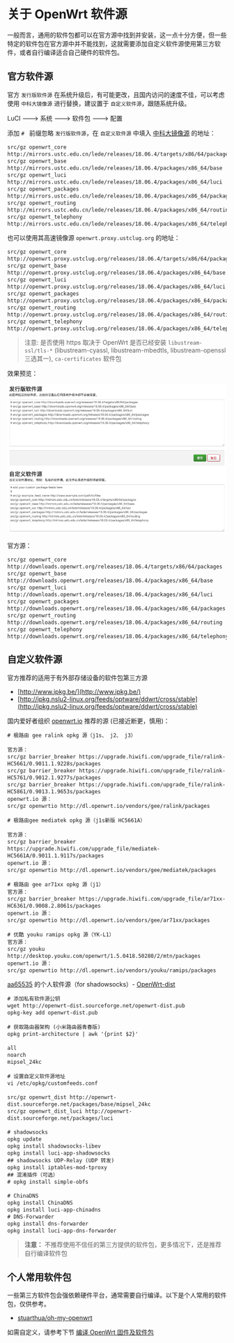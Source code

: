# 关于 OpenWrt 软件源

一般而言，通用的软件包都可以在官方源中找到并安装，这一点十分方便，但一些特定的软件包在官方源中并不能找到，这就需要添加自定义软件源使用第三方软件，或者自行编译适合自己硬件的软件包。

## 官方软件源

官方 `发行版软件源` 在系统升级后，有可能更改，且国内访问的速度不佳，可以考虑使用 `中科大镜像源` 进行替换，建议置于 `自定义软件源`，跟随系统升级。

LuCI ---> 系统 ---> 软件包 ---> 配置

添加 `# ` 前缀忽略 `发行版软件源`，在 `自定义软件源` 中填入 [中科大镜像源](https://mirrors.ustc.edu.cn/help/lede.html) 的地址：

```
src/gz openwrt_core http://mirrors.ustc.edu.cn/lede/releases/18.06.4/targets/x86/64/packages
src/gz openwrt_base http://mirrors.ustc.edu.cn/lede/releases/18.06.4/packages/x86_64/base
src/gz openwrt_luci http://mirrors.ustc.edu.cn/lede/releases/18.06.4/packages/x86_64/luci
src/gz openwrt_packages http://mirrors.ustc.edu.cn/lede/releases/18.06.4/packages/x86_64/packages
src/gz openwrt_routing http://mirrors.ustc.edu.cn/lede/releases/18.06.4/packages/x86_64/routing
src/gz openwrt_telephony http://mirrors.ustc.edu.cn/lede/releases/18.06.4/packages/x86_64/telephony
```

也可以使用其高速镜像源 `openwrt.proxy.ustclug.org` 的地址：

```
src/gz openwrt_core http://openwrt.proxy.ustclug.org/releases/18.06.4/targets/x86/64/packages
src/gz openwrt_base http://openwrt.proxy.ustclug.org/releases/18.06.4/packages/x86_64/base
src/gz openwrt_luci http://openwrt.proxy.ustclug.org/releases/18.06.4/packages/x86_64/luci
src/gz openwrt_packages http://openwrt.proxy.ustclug.org/releases/18.06.4/packages/x86_64/packages
src/gz openwrt_routing http://openwrt.proxy.ustclug.org/releases/18.06.4/packages/x86_64/routing
src/gz openwrt_telephony http://openwrt.proxy.ustclug.org/releases/18.06.4/packages/x86_64/telephony
```

> 注意: 是否使用 https 取决于 OpenWrt 是否已经安装 `libustream-ssl/tls-*` (libustream-cyassl, libustream-mbedtls, libustream-openssl 三选其一), `ca-certificates` 软件包

效果预览：

![](https://raw.githubusercontent.com/stuarthua/PicGo/master/oh-my-openwrt/Snipaste_2019-09-08_15-54-49.png)

官方源：

```
src/gz openwrt_core http://downloads.openwrt.org/releases/18.06.4/targets/x86/64/packages
src/gz openwrt_base http://downloads.openwrt.org/releases/18.06.4/packages/x86_64/base
src/gz openwrt_luci http://downloads.openwrt.org/releases/18.06.4/packages/x86_64/luci
src/gz openwrt_packages http://downloads.openwrt.org/releases/18.06.4/packages/x86_64/packages
src/gz openwrt_routing http://downloads.openwrt.org/releases/18.06.4/packages/x86_64/routing
src/gz openwrt_telephony http://downloads.openwrt.org/releases/18.06.4/packages/x86_64/telephony
```

## 自定义软件源

官方推荐的适用于有外部存储设备的软件包第三方源

* [http://www.ipkg.be/](http://www.ipkg.be/)
* [http://ipkg.nslu2-linux.org/feeds/optware/ddwrt/cross/stable](http://ipkg.nslu2-linux.org/feeds/optware/ddwrt/cross/stable)

国内爱好者组织 [openwrt.io](https://openwrt.io) 推荐的源 (已接近断更，慎用)：

```
# 极路由 gee ralink opkg 源（j1s、 j2、 j3）

官方源：
src/gz barrier_breaker https://upgrade.hiwifi.com/upgrade_file/ralink-HC5661/0.9011.1.9228s/packages
src/gz barrier_breaker https://upgrade.hiwifi.com/upgrade_file/ralink-HC5761/0.9012.1.9277s/packages
src/gz barrier_breaker https://upgrade.hiwifi.com/upgrade_file/ralink-HC5861/0.9013.1.9653s/packages
openwrt.io 源：
src/gz openwrtio http://dl.openwrt.io/vendors/gee/ralink/packages

# 极路由gee mediatek opkg 源（j1s新版 HC5661A）

官方源：
src/gz barrier_breaker https://upgrade.hiwifi.com/upgrade_file/mediatek-HC5661A/0.9011.1.9117s/packages
openwrt.io 源：
src/gz openwrtio http://dl.openwrt.io/vendors/gee/mediatek/packages

# 极路由 gee ar71xx opkg 源（j1）
官方源：
src/gz barrier_breaker https://upgrade.hiwifi.com/upgrade_file/ar71xx-HC6361/0.9008.2.8061s/packages
openwrt.io 源：
src/gz openwrtio http://dl.openwrt.io/vendors/gee/ar71xx/packages

# 优酷 youku ramips opkg 源（YK-L1）
官方源：
src/gz youku http://desktop.youku.com/openwrt/1.5.0418.50280/2/mtn/packages
openwrt.io 源：
src/gz openwrtio http://dl.openwrt.io/vendors/youku/ramips/packages
```

[aa65535](https://github.com/aa65535) 的个人软件源（for shadowsocks）- [OpenWrt-dist](http://openwrt-dist.sourceforge.net)

```
# 添加私有软件源公钥
wget http://openwrt-dist.sourceforge.net/openwrt-dist.pub
opkg-key add openwrt-dist.pub

# 获取路由器架构 (小米路由器青春版)
opkg print-architecture | awk '{print $2}'

all
noarch
mipsel_24kc

# 设置自定义软件源地址
vi /etc/opkg/customfeeds.conf

src/gz openwrt_dist http://openwrt-dist.sourceforge.net/packages/base/mipsel_24kc
src/gz openwrt_dist_luci http://openwrt-dist.sourceforge.net/packages/luci

# shadowsocks
opkg update
opkg install shadowsocks-libev
opkg install luci-app-shadowsocks
## shadowsocks UDP-Relay (UDP 转发)
opkg install iptables-mod-tproxy
## 混淆插件（可选）
# opkg install simple-obfs

# ChinaDNS
opkg install ChinaDNS
opkg install luci-app-chinadns
# DNS-Forwarder
opkg install dns-forwarder
opkg install luci-app-dns-forwarder
```

> **注意：** 不推荐使用不信任的第三方提供的软件包，更多情况下，还是推荐自行编译软件包

## 个人常用软件包

一些第三方软件包会强依赖硬件平台，通常需要自行编译。以下是个人常用的软件包，仅供参考。

* [stuarthua/oh-my-openwrt](https://github.com/stuarthua/oh-my-openwrt/)

如需自定义，请参考下节 [编译 OpenWrt 固件及软件包](../../make/make-openwrt.md)